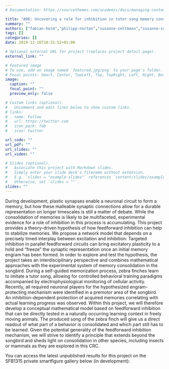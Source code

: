 ```yaml
---
# Documentation: https://sourcethemes.com/academic/docs/managing-content/

title: "A06: Uncovering a role for inhibition in tutor-song memory consolidation in the zebra finch"
summary: ""
authors: ["fabian-heim","philipp-norton","susanne-seltmann","susanne-schreiber","daniela-vallentin"]
tags: []
categories: []
date: 2019-12-16T10:31:52+01:00

# Optional external URL for project (replaces project detail page).
external_link: ""

# Featured image
# To use, add an image named `featured.jpg/png` to your page's folder.
# Focal points: Smart, Center, TopLeft, Top, TopRight, Left, Right, BottomLeft, Bottom, BottomRight.
image:
  caption: ""
  focal_point: ""
  preview_only: false

# Custom links (optional).
#   Uncomment and edit lines below to show custom links.
# links:
# - name: Follow
#   url: https://twitter.com
#   icon_pack: fab
#   icon: twitter

url_code: ""
url_pdf: ""
url_slides: ""
url_video: ""

# Slides (optional).
#   Associate this project with Markdown slides.
#   Simply enter your slide deck's filename without extension.
#   E.g. `slides = "example-slides"` references `content/slides/example-slides.md`.
#   Otherwise, set `slides = ""`.
slides: ""
---
```

<DIV class="article-container" markdown="1">
<DIV class="article-style" markdown="1">
  
During development, plastic synapses enable a neuronal circuit to form a memory, but how these malleable synaptic connections allow for a durable representation on longer timescales is still a matter of debate. While the consolidation of memories is likely to be multifaceted, experimental evidence for a role of inhibition in this process is accumulating. This project provides a theory-driven hypothesis of how feedforward inhibition can help to stabilize memories. We propose a network model that depends on a precisely timed interplay between excitation and inhibition: Targeted inhibition in parallel feedforward circuits can bring excitatory plasticity to a hold and “freeze” the synaptic representation once an initial memory engram has been formed. In order to explore and test the hypothesis, the project takes an interdisciplinary perspective and combines mathematical approaches with the experimental system of memory consolidation in the songbird. During a self-guided memorization process, zebra finches learn to imitate a tutor song, allowing for controlled behavioral training paradigms accompanied by electrophysiological monitoring of cellular activity. Recently, all required neuronal players for the hypothesized engram-protecting mechanism were identified in a premotor area of the songbird. An inhibition-dependent protection of acquired memories correlating with actual learning progress was observed. Within this project, we will therefore develop a conceptual mathematical model based on feedforward inhibition that can be directly tested in a naturally occurring learning context in freely moving animals. The produced song of the zebra finch will give us a direct readout of what part of a behavior is consolidated and which part still has to be learned. Given the potential generality of the feedforward inhibition mechanism, we will strive to identify a principle that extends beyond the songbird and sheds light on consolidation in other species, including insects or mammals as they are explored in this CRC.

You can access the latest unpublished results for this project on the SFB1315 private smartfigure gallery below (in development): 
</DIV>
</DIV>

<center>
<iframe src ="https://sdash.sourcedata.io/dashboard?search=group:sfb1315-A06 height=1000px width=90% ></iframe>
</center>
